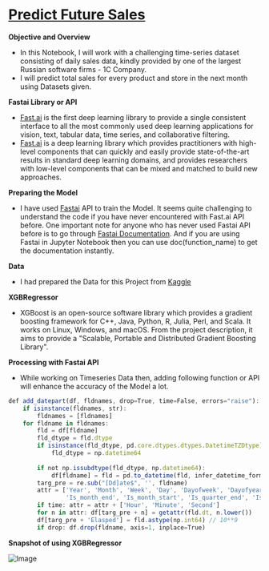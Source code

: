 # [**Predict Future Sales**](https://www.kaggle.com/c/competitive-data-science-predict-future-sale)

**Objective and Overview**
- In this Notebook, I will work with a challenging time-series dataset consisting of daily sales data, kindly provided by one of the largest Russian software firms - 1C Company.
- I will predict total sales for every product and store in the next month using Datasets given.

**Fastai Library or API**
- [Fast.ai](https://www.fast.ai/about/) is the first deep learning library to provide a single consistent interface to all the most commonly used deep learning applications for vision, text, tabular data, time series, and collaborative filtering.
- [Fast.ai](https://www.fast.ai/about/) is a deep learning library which provides practitioners with high-level components that can quickly and easily provide state-of-the-art results in standard deep learning domains, and provides researchers with low-level components that can be mixed and matched to build new approaches.

**Preparing the Model**
- I have used [Fastai](https://www.fast.ai/about/) API to train the Model. It seems quite challenging to understand the code if you have never encountered with Fast.ai API before.
One important note for anyone who has never used Fastai API before is to go through [Fastai Documentation](https://docs.fast.ai/). And if you are using Fastai in Jupyter Notebook then you can use doc(function_name) to get the documentation instantly.

**Data**
- I had prepared the Data for this Project from [Kaggle](https://www.kaggle.com/c/competitive-data-science-predict-future-sale/data)

**XGBRegressor**
- XGBoost is an open-source software library which provides a gradient boosting framework for C++, Java, Python, R, Julia, Perl, and Scala. It works on Linux, Windows, and macOS. From the project description, it aims to provide a "Scalable, Portable and Distributed Gradient Boosting Library".

**Processing with Fastai API**
- While working on Timeseries Data then, adding following function or API will enhance the accuracy of the Model a lot.

```javascript
def add_datepart(df, fldnames, drop=True, time=False, errors="raise"):
    if isinstance(fldnames, str):
        fldnames = [fldnames]
    for fldname in fldnames:
        fld = df[fldname]
        fld_dtype = fld.dtype
        if isinstance(fld_dtype, pd.core.dtypes.dtypes.DatetimeTZDtype):
            fld_dtype = np.datetime64
            
        if not np.issubdtype(fld_dtype, np.datetime64):
            df[fldname] = fld = pd.to_datetime(fld, infer_datetime_format=True, errors=errors)
        targ_pre = re.sub("[Dd]ate$", '', fldname)
        attr = ['Year', 'Month', 'Week', 'Day', 'Dayofweek', 'Dayofyear',
                'Is_month_end', 'Is_month_start', 'Is_quarter_end', 'Is_quarter_start', 'Is_year_end', 'Is_year_start']
        if time: attr = attr + ['Hour', 'Minute', 'Second']
        for n in attr: df[targ_pre + n] = getattr(fld.dt, n.lower())
        df[targ_pre + 'Elasped'] = fld.astype(np.int64) // 10**9
        if drop: df.drop(fldname, axis=1, inplace=True)
```
**Snapshot of using XGBRegressor**

![Image](https://res.cloudinary.com/dge89aqpc/image/upload/v1596688419/Regre_psefkn.png)

